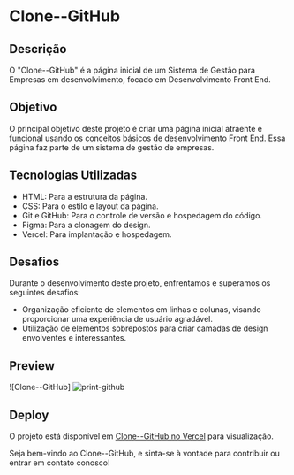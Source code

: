 # Clone--GitHub

## Descrição

O "Clone--GitHub" é a página inicial de um Sistema de Gestão para Empresas em desenvolvimento, focado em Desenvolvimento Front End.

## Objetivo

O principal objetivo deste projeto é criar uma página inicial atraente e funcional usando os conceitos básicos de desenvolvimento Front End. Essa página faz parte de um sistema de gestão de empresas.

## Tecnologias Utilizadas

- HTML: Para a estrutura da página.
- CSS: Para o estilo e layout da página.
- Git e GitHub: Para o controle de versão e hospedagem do código.
- Figma: Para a clonagem do design.
- Vercel: Para implantação e hospedagem.

## Desafios

Durante o desenvolvimento deste projeto, enfrentamos e superamos os seguintes desafios:

- Organização eficiente de elementos em linhas e colunas, visando proporcionar uma experiência de usuário agradável.
- Utilização de elementos sobrepostos para criar camadas de design envolventes e interessantes.


## Preview

![Clone--GitHub] ![print-github](https://github.com/Eduardo1859/Clone--GitHub-/assets/140715388/a6d6d10d-3ae4-4cf5-b057-31b283c3f59f)



## Deploy

O projeto está disponível em [Clone--GitHub no Vercel]([https://sistok-murex.vercel.app/](https://clone-git-hub-amber.vercel.app/)) para visualização.

Seja bem-vindo ao Clone--GitHub, e sinta-se à vontade para contribuir ou entrar em contato conosco!
